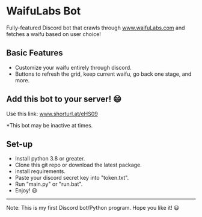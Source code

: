 # WaifuLabs Bot
Fully-featured Discord bot that crawls through www.waifuLabs.com and fetches a waifu based on user choice!

## Basic Features
* Customize your waifu entirely through discord.
* Buttons to refresh the grid, keep current waifu, go back one stage, and more.


## Add this bot to your server! 😄
Use this link: www.shorturl.at/eHS09

*This bot may be inactive at times.


## Set-up
* Install python 3.8 or greater.
* Clone this git repo or download the latest package.
* install requirements.
* Paste your discord secret key into "token.txt".
* Run "main.py" or "run.bat".
* Enjoy! 😃
---
Note: This is my first Discord bot/Python program. Hope you like it! 😃
